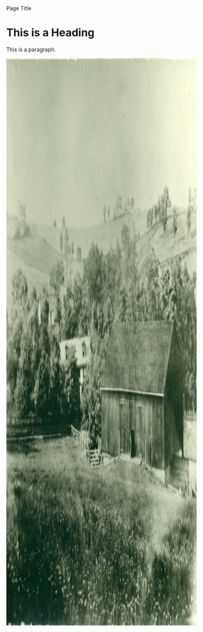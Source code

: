 <!DOCTYPE html>
<html>
<head>Page Title</head>
<body>
<div>
<h1>This is a Heading</h1>
<p>This is a paragraph.</p>
 
<img src="Images/Farm1.jpg" style="width:2500px;height:1500px;"> 
</div>
</body>
</html> 

